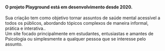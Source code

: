 #### O projeto Playground está em desenvolvimento desde 2020. 
Sua criação tem como objetivo tornar assuntos de saúde mental acessível a todos os públicos, abordando tópicos complexos de maneira informal, prática e interativa.. <br>Um site focado principalmente em estudantes, entusiastas e amantes de Psicologia ou simplesmente a qualquer pessoa que se interesse pelo assunto. 
